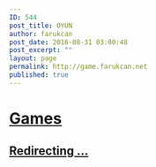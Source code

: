 ```yaml
---
ID: 544
post_title: OYUN
author: farukcan
post_date: 2016-08-31 03:00:48
post_excerpt: ""
layout: page
permalink: http://game.farukcan.net
published: true
---
```

<h1><a href="http://game.farukcan.net">Games</a></h1>
<h2><a href="http://game.farukcan.net">Redirecting ...</a></h2>